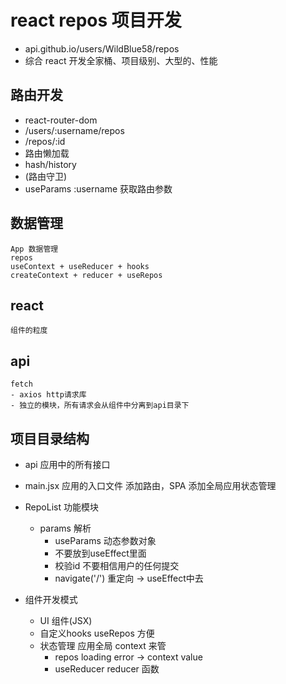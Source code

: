 # react repos 项目开发

- api.github.io/users/WildBlue58/repos
- 综合 react 开发全家桶、项目级别、大型的、性能

## 路由开发

- react-router-dom
- /users/:username/repos
- /repos/:id
- 路由懒加载
- hash/history
- (路由守卫)
- useParams :username 获取路由参数

## 数据管理

    App 数据管理
    repos
    useContext + useReducer + hooks
    createContext + reducer + useRepos

## react

    组件的粒度

## api

    fetch
    - axios http请求库
    - 独立的模块，所有请求会从组件中分离到api目录下

## 项目目录结构

- api
  应用中的所有接口
- main.jsx
  应用的入口文件
  添加路由，SPA
  添加全局应用状态管理

- RepoList 功能模块
  - params 解析
    - useParams 动态参数对象
    - 不要放到useEffect里面
    - 校验id
      不要相信用户的任何提交
    - navigate('/') 重定向 -> useEffect中去
- 组件开发模式
  - UI 组件(JSX)
  - 自定义hooks useRepos 方便
  - 状态管理 应用全局 context 来管
    - repos loading error -> context value
    - useReducer reducer 函数